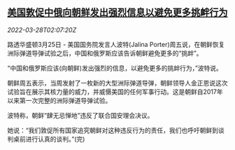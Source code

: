 <!--1648434662000-->
[美国敦促中俄向朝鲜发出强烈信息以避免更多挑衅行为](https://cn.reuters.com/article/usa-urges-china-russia-northkorea-0325-f-idCNKCS2LP066)
------

<div><i>2022-03-28T02:07:20Z</i></div><p>路透华盛顿3月25日 - 美国国务院发言人波特(Jalina Porter)周五说，在朝鲜恢复洲际弹道导弹试验之后，中国和俄罗斯应该告诉朝鲜避免更多的“挑衅”。</p><p>“中国和俄罗斯应该(向朝鲜)发出强烈的信息，以避免更多的挑衅行为，”波特说。</p><p>朝鲜周五表示，当周发射了一枚新的大型洲际弹道导弹，朝鲜领导人金正恩说这次试验旨在展示其核力量的威力，并威慑美国的任何军事行动。这是朝鲜自2017年以来第一次完整的洲际弹道导弹试验。</p><p>波特称，朝鲜“肆无忌惮地”违反了联合国安理会决议。</p><p>她说：“我们敦促所有国家追究朝鲜对这种违反行为的责任，我们也呼吁朝鲜到谈判桌前进行认真的谈判。”(完)</p>
